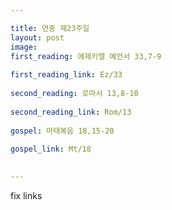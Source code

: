 ```yaml
---

title: 연중 제23주일
layout: post 
image: 
first_reading: 에제키엘 예언서 33,7-9
 
first_reading_link: Ez/33
 
second_reading: 로마서 13,8-10
 
second_reading_link: Rom/13
 
gospel: 마태복음 18,15-20
 
gospel_link: Mt/18
 

---
```


fix links
